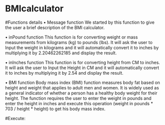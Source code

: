 # BMIcalculator

#Functions details
•	Message function
We started by this function to give the user a brief description of the BMI calculator.

•	inPound function
This function is for converting weight or mass measurements from kilograms (kg) to pounds (lbs). It will ask the user to Input the weight in kilograms and it will automatically convert it to inches by multiplying it by 2.20462262185 and display the result.

•	inInches function
This function is for converting height from CM to inches. It will ask the user to Input the Height in CM and it will automatically convert it to inches by multiplying it by 2.54 and display the result.

•	BMI function
Body mass index (BMI) function measures body fat based on height and weight that applies to adult men and women. It is widely used as a general indicator of whether a person has a healthy body weight for their height. The function requires the user to enter the weight in pounds and enter the height in inches and execute this operation (weight in pounds * 703 / height * height) to get his body mass index.

#Execute:

